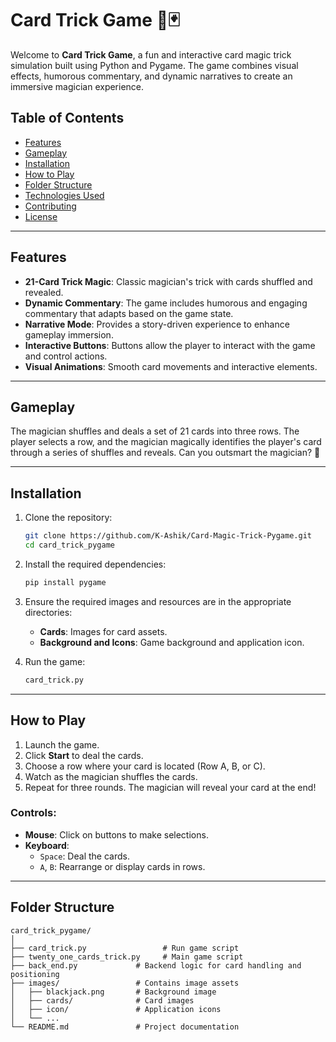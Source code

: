 # Card Trick Game 🎩🃏

Welcome to **Card Trick Game**, a fun and interactive card magic trick simulation built using Python and Pygame. The game combines visual effects, humorous commentary, and dynamic narratives to create an immersive magician experience.

## Table of Contents
- [Features](#features)
- [Gameplay](#gameplay)
- [Installation](#installation)
- [How to Play](#how-to-play)
- [Folder Structure](#folder-structure)
- [Technologies Used](#technologies-used)
- [Contributing](#contributing)
- [License](#license)

---

## Features

- **21-Card Trick Magic**: Classic magician's trick with cards shuffled and revealed.
- **Dynamic Commentary**: The game includes humorous and engaging commentary that adapts based on the game state.
- **Narrative Mode**: Provides a story-driven experience to enhance gameplay immersion.
- **Interactive Buttons**: Buttons allow the player to interact with the game and control actions.
- **Visual Animations**: Smooth card movements and interactive elements.

---

## Gameplay

The magician shuffles and deals a set of 21 cards into three rows. The player selects a row, and the magician magically identifies the player's card through a series of shuffles and reveals. Can you outsmart the magician? 🤔

---

## Installation

1. Clone the repository:
    ```bash
    git clone https://github.com/K-Ashik/Card-Magic-Trick-Pygame.git
    cd card_trick_pygame
    ```
2. Install the required dependencies:
    ```bash
    pip install pygame
    ```
3. Ensure the required images and resources are in the appropriate directories:
    - **Cards**: Images for card assets.
    - **Background and Icons**: Game background and application icon.

4. Run the game:
    ```bash
    card_trick.py
    ```

---

## How to Play

1. Launch the game.
2. Click **Start** to deal the cards.
3. Choose a row where your card is located (Row A, B, or C).
4. Watch as the magician shuffles the cards.
5. Repeat for three rounds. The magician will reveal your card at the end!

### Controls:
- **Mouse**: Click on buttons to make selections.
- **Keyboard**:
  - `Space`: Deal the cards.
  - `A`, `B`: Rearrange or display cards in rows.

---

## Folder Structure

```plaintext
card_trick_pygame/
│
├── card_trick.py                 # Run game script
├── twenty_one_cards_trick.py     # Main game script
├── back_end.py             # Backend logic for card handling and positioning
├── images/                 # Contains image assets
│   ├── blackjack.png       # Background image
│   ├── cards/              # Card images
│   ├── icon/               # Application icons
│   └── ...
└── README.md               # Project documentation
